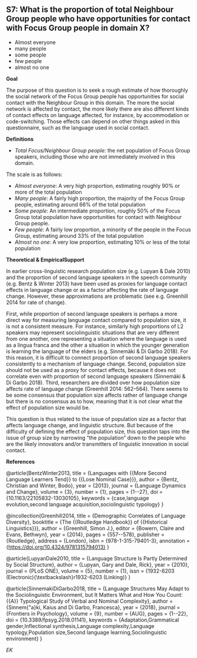 
## S7: What is the proportion of total Neighbour Group people who have opportunities for contact with Focus Group people in domain X?

- Almost everyone
- many people
- some people
- few people
- almost no one
  


**Goal**

The purpose of this question is to seek a rough estimate of how thoroughly the social network of the Focus Group people has opportunities for social contact with the Neighbour Group in this domain. The more the social network is affected by contact, the more likely there are also different kinds of contact effects on language affected, for instance, by accommodation or code-switching. Those effects can depend on other things asked in this questionnaire, such as the language used in social contact.



**Definitions**

- *Total Focus/Neighbour Group people:* the net population of Focus Group speakers, including those who are not immediately involved in this domain.




The scale is as follows:

- *Almost everyone*: A very high proportion, estimating roughly 90% or more of the total population
- *Many people*: A fairly high proportion, the majority of the Focus Group people, estimating around 66% of the total population
- *Some people*: An intermediate proportion, roughly 50% of the Focus Group total population have opportunities for contact with Neighbour Group people.
- *Few people*: A fairly low proportion, a minority of the people in the Focus Group, estimating around 33% of the total population
- *Almost no one:* A very low proportion, estimating 10% or less of the total population




**Theoretical & EmpiricalSupport**

In earlier cross-linguistic research population size (e.g. Lupyan & Dale 2010) and the proportion of second language speakers in the speech community (e.g. Bentz & Winter 2013) have been used as proxies for language contact effects in language change or as a factor affecting the rate of language change. However, these approximations are problematic (see e.g. Greenhill 2014 for rate of change).



First, while proportion of second language speakers is perhaps a more direct way for measuring language contact compared to population size, it is not a consistent measure. For instance, similarly high proportions of L2 speakers may represent sociolinguistic situations that are very different from one another, one representing a situation where the language is used as a lingua franca and the other a situation in which the younger generation is learning the language of the elders (e.g. Sinnemäki & Di Garbo 2018). For this reason, it is difficult to connect proportion of second language speakers consistently to a mechanism of language change. Second, population size should not be used as a proxy for contact effects, because it does not correlate even with proportion of second language speakers (Sinnemäki & Di Garbo 2018). Third, researchers are divided over how population size affects rate of language change (Greenhill 2014: 562–564). There seems to be some consensus that population size affects rather of language change but there is no consensus as to how, meaning that it is not clear what the effect of population size would be.



This question is thus related to the issue of population size as a factor that affects language change, and linguistic structure. But because of the difficulty of defining the effect of population size, this question taps into the issue of group size by narrowing “the population” down to the people who are the likely innovators and/or transmitters of linguistic innovation in social contact.

**References**

@article{BentzWinter2013,
  title = {Languages with {{More Second Language Learners Tend}} to {{Lose Nominal Case}}},
  author = {Bentz, Christian and Winter, Bodo},
  year = {2013},
  journal = {Language Dynamics and Change},
  volume = {3},
  number = {1},
  pages = {1--27},
  doi = {10.1163/22105832-13030105},
  keywords = {case,language evolution,second language acquisition,sociolinguistic typology}
}

@incollection{Greenhill2014,
  title = {Demographic Correlates of Language Diversity},
  booktitle = {The {{Routledge Handbook}} of {{Historical Linguistics}}},
  author = {Greenhill, Simon J.},
  editor = {Bowern, Claire and Evans, Bethwyn},
  year = {2014},
  pages = {557--578},
  publisher = {Routledge},
  address = {London},
  isbn = {978-1-315-79401-3},
  annotation = {https://doi.org/10.4324/9781315794013}
}

@article{LupyanDale2010,
  title = {Language Structure Is Partly Determined by Social Structure},
  author = {Lupyan, Gary and Dale, Rick},
  year = {2010},
  journal = {PLoS ONE},
  volume = {5},
  number = {1},
  issn = {1932-6203 (Electronic){\textbackslash}r1932-6203 (Linking)}
}

@article{SinnemakiDiGarbo2018,
  title = {Language Structures May Adapt to the Sociolinguistic Environment, but It Matters What and How You Count: {{A}} Typological Study of Verbal and Nominal Complexity},
  author = {Sinnem{\"a}ki, Kaius and Di Garbo, Francesca},
  year = {2018},
  journal = {Frontiers in Psychology},
  volume = {9},
  number = {AUG},
  pages = {1--22},
  doi = {10.3389/fpsyg.2018.01141},
  keywords = {Adaptation,Grammatical gender,Inflectional synthesis,Language complexity,Language typology,Population size,Second language learning,Sociolinguistic environment}
}


*EK*
